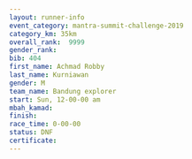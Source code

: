 ```yaml
---
layout: runner-info 
event_category: mantra-summit-challenge-2019 
category_km: 35km 
overall_rank:  9999
gender_rank: 
bib: 404
first_name: Achmad Robby
last_name: Kurniawan
gender: M
team_name: Bandung explorer
start: Sun, 12-00-00 am
mbah_kamad: 
finish: 
race_time: 0-00-00
status: DNF
certificate: 
---
```

